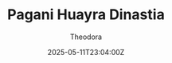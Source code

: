 ---
title: "Pagani Huayra Dinastia"
meta_title: ""
description: "Pagani Huayra Dinastia 2016 by TGN Modding for Assetto Corsa"
date: 2025-05-11T23:04:00Z
thumb: 8PGCBiO
mainimage: fGn5HwE
# cargallery: ["VUWLEDY", "si0uXaB", "uEtEzJo"]
categories: ["Car"]
author: "Theodora"
tags: ["Pagani", "Hypercar", "Road", "2016", "TGN Modding", "Italy"]
draft: false
link: https://modsfire.com/77W90048omh731N
zipsize: 65 MB
manu: Pagani
country: Italy
year: 2016
class: Hypercar
drivetrain: RWD
engine: AMG M158 V12
power: "730 bhp"
torque: "1000"
mass: "1360"
speed: "370+"
accel: "2.9 seconds"
gb: 7-speed
creator: TGN Modding
version: "0.8"
csp: "No"
carname: "Pagani Huayra Dinastia"
folder: "pagani_huayra_dinastia"
livery: "1 color"
r2r: 0
host: ModsFire
---